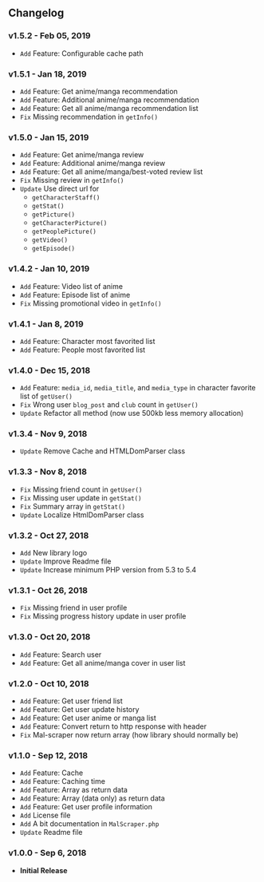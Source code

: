 ## Changelog

### v1.5.2 - Feb 05, 2019
- `Add` Feature: Configurable cache path

### v1.5.1 - Jan 18, 2019
- `Add` Feature: Get anime/manga recommendation
- `Add` Feature: Additional anime/manga recommendation
- `Add` Feature: Get all anime/manga recommendation list
- `Fix` Missing recommendation in `getInfo()`

### v1.5.0 - Jan 15, 2019
- `Add` Feature: Get anime/manga review
- `Add` Feature: Additional anime/manga review
- `Add` Feature: Get all anime/manga/best-voted review list
- `Fix` Missing review in `getInfo()`
- `Update` Use direct url for
    - `getCharacterStaff()`
    - `getStat()`
    - `getPicture()`
    - `getCharacterPicture()`
    - `getPeoplePicture()`
    - `getVideo()`
    - `getEpisode()`

### v1.4.2 - Jan 10, 2019
- `Add` Feature: Video list of anime
- `Add` Feature: Episode list of anime
- `Fix` Missing promotional video in `getInfo()`

### v1.4.1 - Jan 8, 2019
- `Add` Feature: Character most favorited list
- `Add` Feature: People most favorited list

### v1.4.0 - Dec 15, 2018
- `Add` Feature: `media_id`, `media_title`, and `media_type` in character favorite list of `getUser()`
- `Fix` Wrong user `blog_post` and `club` count in `getUser()`
- `Update` Refactor all method (now use 500kb less memory allocation)

### v1.3.4 - Nov 9, 2018
- `Update` Remove Cache and HTMLDomParser class

### v1.3.3 - Nov 8, 2018
- `Fix` Missing friend count in `getUser()`
- `Fix` Missing user update in `getStat()`
- `Fix` Summary array in `getStat()`
- `Update` Localize HtmlDomParser class

### v1.3.2 - Oct 27, 2018
- `Add` New library logo
- `Update` Improve Readme file
- `Update` Increase minimum PHP version from 5.3 to 5.4

### v1.3.1 - Oct 26, 2018
- `Fix` Missing friend in user profile
- `Fix` Missing progress history update in user profile

### v1.3.0 - Oct 20, 2018
- `Add` Feature: Search user
- `Add` Feature: Get all anime/manga cover in user list

### v1.2.0 - Oct 10, 2018
- `Add` Feature: Get user friend list
- `Add` Feature: Get user update history
- `Add` Feature: Get user anime or manga list
- `Add` Feature: Convert return to http response with header
- `Fix` Mal-scraper now return array (how library should normally be)

### v1.1.0 - Sep 12, 2018
- `Add` Feature: Cache
- `Add` Feature: Caching time
- `Add` Feature: Array as return data
- `Add` Feature: Array (data only) as return data
- `Add` Feature: Get user profile information
- `Add` License file
- `Add` A bit documentation in `MalScraper.php`
- `Update` Readme file

### v1.0.0 - Sep 6, 2018
- **Initial Release**